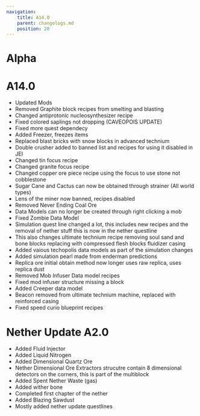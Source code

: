 ```yaml
---
navigation:
    title: A14.0
    parent: changelogs.md
    position: 20
---
```


# Alpha

# A14.0
- Updated Mods
- Removed Graphite block recipes from smelting and blasting
- Changed antiprotonic nucleosynthesizer recipe
- Fixed colored saplings not dropping (CAVEOPOIS UPDATE)
- Fixed more quest dependecy
- Added Freezer, freezes items
- Replaced blast bricks with snow blocks in advanced technium
- Double crusher added to banned list and recipes for using it disabled in JEI
- Changed tin focus recipe
- Changed granite focus recipe
- Changed copper ore piece recipe using the focus to use stone not cobblestone
- Sugar Cane and Cactus can now be obtained through strainer (All world types)
- Lens of the miner now banned, recipes disabled
- Removed Never Ending Coal Ore
- Data Models can no longer be created through right clicking a mob
- Fixed Zombie Data Model 
- Simulation quest line changed a lot, this includes new recipes and the removal of nether stuff this is now in the nether questline
- This also changes ultimate technium recipe removing soul sand and bone blocks replacing with compressed flesh blocks fluidizer casing
- Added vaious techopolis data models as part of the simulation changes
- Added simulation pearl made from enderman predictions
- Replica ore initial obtain method now longer uses raw replica, uses replica dust
- Removed Mob Infuser Data model recipes
- Fixed mod infuser structure missing a block
- Added Creeper data model
- Beacon removed from ultimate technium machine, replaced with reinforced casing
- Fixed speed curio blueprint recipes
# Nether Update A2.0
- Added Fluid Injector
- Added Liquid Nitrogen
- Added Dimensional Quartz Ore
- Nether Dimensional Ore Extractors strucutre contain 8 dimensional detectors on the corners, this is part of the multiblock
- Added Spent Nether Waste (gas)
- Added wither bone
- Completed first chapter of the nether
- Added Blazing Sawdust 
- Mostly added nether update questlines
